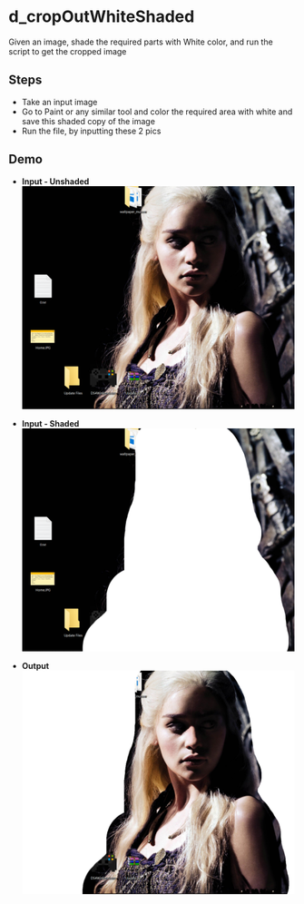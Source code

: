 # d_cropOutWhiteShaded
Given an image, shade the required parts with White color, and run the script to get the cropped image

## Steps
* Take an input image
* Go to Paint or any similar tool and color the required area with white and save this shaded copy of the image
* Run the file, by inputting these 2 pics

## Demo
* **Input - Unshaded** <br/>
![Input Unshaded](/d_cropOutWhiteShaded/images/input1_Unshaded.png)

* **Input - Shaded** <br/>
![Input Shaded](/d_cropOutWhiteShaded/images/input2_Shaded.png)

* **Output** <br/>
![Output](/d_cropOutWhiteShaded/images/Output.png)
